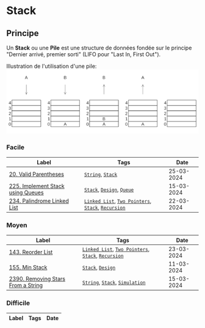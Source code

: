 # Stack

## Principe

Un **Stack** ou une **Pile** est une structure de données fondée sur le principe "Dernier arrivé, premier sorti" (LIFO pour "Last In, First Out").

Illustration de l'utilisation d'une pile:  
<img src="../imgs/skills/stack-1.png"/>

### Facile

| Label                                                                                        | Tags                                                                                                                         | Date       |
| -------------------------------------------------------------------------------------------- | ---------------------------------------------------------------------------------------------------------------------------- | ---------- |
| [20. Valid Parentheses](../Probleme/0020.%20Valid%20Parentheses/)                            | [`String`](./string.md), [`Stack`](./stack.md)                                                                               | 25-03-2024 |
| [225. Implement Stack using Queues](../Probleme/0225.%20Implement%20Stack%20using%20Queues/) | [`Stack`](./stack.md), [`Design`](./design.md), [`Queue`](./queue.md)                                                        | 15-03-2024 |
| [234. Palindrome Linked List](../Probleme/0234.%20Palindrome%20Linked%20List/)               | [`Linked List`](./linked_list.md), [`Two Pointers`](./two_pointers.md), [`Stack`](./stack.md), [`Recursion`](./recursion.md) | 22-03-2024 |

### Moyen

| Label                                                                                           | Tags                                                                                                                         | Date       |
| ----------------------------------------------------------------------------------------------- | ---------------------------------------------------------------------------------------------------------------------------- | ---------- |
| [143. Reorder List](../Probleme/0143.%20Reorder%20List/)                                        | [`Linked List`](./linked_list.md), [`Two Pointers`](./two_pointers.md), [`Stack`](./stack.md), [`Recursion`](./recursion.md) | 23-03-2024 |
| [155. Min Stack](../Probleme/0155.%20Min%20Stack/)                                              | [`Stack`](./stack.md), [`Design`](./design.md)                                                                               | 11-03-2024 |
| [2390. Removing Stars From a String](../Probleme/2390.%20Removing%20Stars%20From%20a%20String/) | [`String`](./string.md), [`Stack`](./stack.md), [`Simulation`](./simulation.md)                                              | 15-03-2024 |

### Difficile

| Label | Tags | Date |
| ----- | ---- | ---- |
